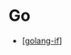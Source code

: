 # Go

- [[golang-if]]

[//begin]: # "Autogenerated link references for markdown compatibility"
[golang-if]: golang-if "If statement in golang"
[//end]: # "Autogenerated link references"
